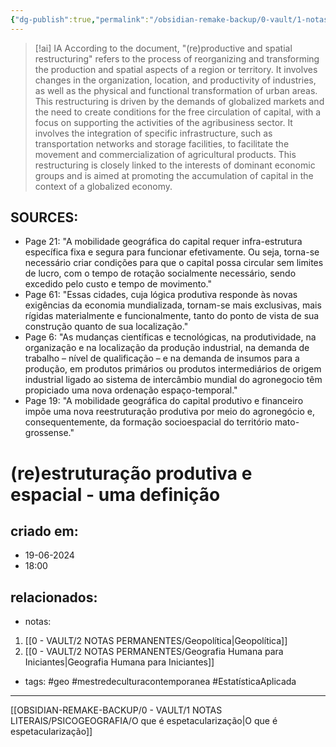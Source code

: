 ```yaml
---
{"dg-publish":true,"permalink":"/obsidian-remake-backup/0-vault/1-notas-literais/psicogeografia/re-estruturacao-produtiva-e-espacial-uma-definicao/","tags":["geo","mestredeculturacontemporanea","EstatísticaAplicada"],"dgHomeLink":true,"dgShowLocalGraph":true,"dgShowFileTree":true,"dgEnableSearch":true,"noteIcon":""}
---
```



> [!ai] IA
> According to the document, "(re)productive and spatial restructuring" refers to the process of reorganizing and transforming the production and spatial aspects of a region or territory. It involves changes in the organization, location, and productivity of industries, as well as the physical and functional transformation of urban areas. This restructuring is driven by the demands of globalized markets and the need to create conditions for the free circulation of capital, with a focus on supporting the activities of the agribusiness sector. It involves the integration of specific infrastructure, such as transportation networks and storage facilities, to facilitate the movement and commercialization of agricultural products. This restructuring is closely linked to the interests of dominant economic groups and is aimed at promoting the accumulation of capital in the context of a globalized economy.
## SOURCES: 

- Page 21: "A mobilidade geográfica do capital requer infra-estrutura específica fixa e segura para funcionar efetivamente. Ou seja, torna-se necessário criar condições para que o capital possa circular sem limites de lucro, com o tempo de rotação socialmente necessário, sendo excedido pelo custo e tempo de movimento." 
- Page 61: "Essas cidades, cuja lógica produtiva responde às novas exigências da economia mundializada, tornam-se mais exclusivas, mais rígidas materialmente e funcionalmente, tanto do ponto de vista de sua construção quanto de sua localização." 
- Page 6: "As mudanças científicas e tecnológicas, na produtividade, na organização e na localização da produção industrial, na demanda de trabalho – nível de qualificação – e na demanda de insumos para a produção, em produtos primários ou produtos intermediários de origem industrial ligado ao sistema de intercâmbio mundial do agronegocio têm propiciado uma nova ordenação espaço-temporal." 
- Page 19: "A mobilidade geográfica do capital produtivo e financeiro impõe uma nova reestruturação produtiva por meio do agronegócio e, consequentemente, da formação socioespacial do território mato-grossense."
# (re)estruturação produtiva e espacial - uma definição

## criado em: 
- 19-06-2024
- 18:00
## relacionados:
- notas:
1. [[0 - VAULT/2 NOTAS PERMANENTES/Geopolítica\|Geopolítica]]
2. [[0 - VAULT/2 NOTAS PERMANENTES/Geografia Humana para Iniciantes\|Geografia Humana para Iniciantes]]
- tags: #geo  #mestredeculturacontemporanea #EstatísticaAplicada  
---
[[OBSIDIAN-REMAKE-BACKUP/0 - VAULT/1 NOTAS LITERAIS/PSICOGEOGRAFIA/O que é espetacularização\|O que é espetacularização]]